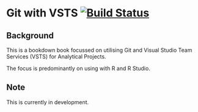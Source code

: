# Git with VSTS [![Build Status](https://travis-ci.org/DFEAGILEDEVOPS/git-with-vsts.svg?branch=master)](https://travis-ci.org/DFEAGILEDEVOPS/git-with-vsts)

## Background

This is a bookdown book focussed on utilising Git and Visual Studio Team Services (VSTS) for Analytical Projects. 

The focus is predominantly on using with R and R Studio.

## Note

This is currently in development.
